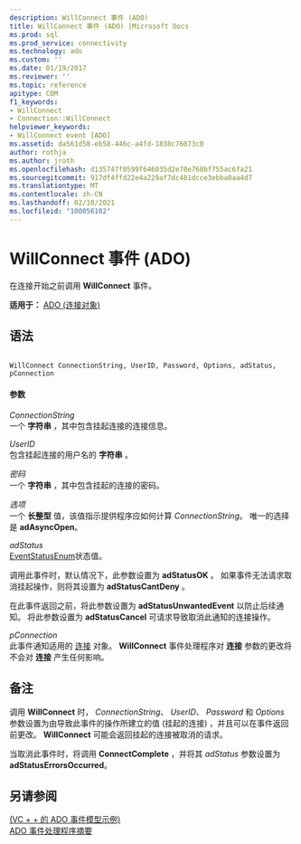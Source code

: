 ```yaml
---
description: WillConnect 事件 (ADO)
title: WillConnect 事件 (ADO) |Microsoft Docs
ms.prod: sql
ms.prod_service: connectivity
ms.technology: ado
ms.custom: ''
ms.date: 01/19/2017
ms.reviewer: ''
ms.topic: reference
apitype: COM
f1_keywords:
- WillConnect
- Connection::WillConnect
helpviewer_keywords:
- WillConnect event [ADO]
ms.assetid: da561d58-eb58-446c-a4fd-1838c76073c0
author: rothja
ms.author: jroth
ms.openlocfilehash: d135747f0599f646035d2e70e768bf755ac6fa21
ms.sourcegitcommit: 917df4ffd22e4a229af7dc481dcce3ebba0aa4d7
ms.translationtype: MT
ms.contentlocale: zh-CN
ms.lasthandoff: 02/10/2021
ms.locfileid: "100056102"
---
```

# <a name="willconnect-event-ado"></a>WillConnect 事件 (ADO)
在连接开始之前调用 **WillConnect** 事件。  
  
 **适用于：** [ADO (连接对象)](./connection-object-ado.md)  
  
## <a name="syntax"></a>语法  
  
```  
  
WillConnect ConnectionString, UserID, Password, Options, adStatus, pConnection  
```  
  
#### <a name="parameters"></a>参数  
 *ConnectionString*  
 一个 **字符串** ，其中包含挂起连接的连接信息。  
  
 *UserID*  
 包含挂起连接的用户名的 **字符串** 。  
  
 *密码*  
 一个 **字符串** ，其中包含挂起的连接的密码。  
  
 *选项*  
 一个 **长整型** 值，该值指示提供程序应如何计算 *ConnectionString*。 唯一的选择是 **adAsyncOpen**。  
  
 *adStatus*  
 [EventStatusEnum](./eventstatusenum.md)状态值。  
  
 调用此事件时，默认情况下，此参数设置为 **adStatusOK** 。 如果事件无法请求取消挂起操作，则将其设置为 **adStatusCantDeny** 。  
  
 在此事件返回之前，将此参数设置为 **adStatusUnwantedEvent** 以防止后续通知。 将此参数设置为 **adStatusCancel** 可请求导致取消此通知的连接操作。  
  
 *pConnection*  
 此事件通知适用的 [连接](./connection-object-ado.md) 对象。 **WillConnect** 事件处理程序对 **连接** 参数的更改将不会对 **连接** 产生任何影响。  
  
## <a name="remarks"></a>备注  
 调用 **WillConnect** 时， *ConnectionString*、 *UserID*、 *Password* 和 *Options* 参数设置为由导致此事件的操作所建立的值 (挂起的连接) ，并且可以在事件返回前更改。 **WillConnect** 可能会返回挂起的连接被取消的请求。  
  
 当取消此事件时，将调用 **ConnectComplete** ，并将其 *adStatus* 参数设置为 **adStatusErrorsOccurred**。  
  
## <a name="see-also"></a>另请参阅  
 [ (VC + + 的 ADO 事件模型示例) ](./ado-events-model-example-vc.md)   
 [ADO 事件处理程序摘要](../../guide/data/ado-event-handler-summary.md)